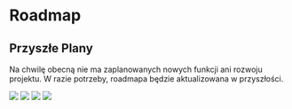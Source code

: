 # Roadmap

## Przyszłe Plany

Na chwilę obecną nie ma zaplanowanych nowych funkcji ani rozwoju projektu. W razie potrzeby, roadmapa będzie aktualizowana w przyszłości.

<p>
  <a href="./changelog.md"><img src="https://img.shields.io/badge/📝 Changelog-blue?style=for-the-badge" /></a>
  <a href="./news/"><img src="https://img.shields.io/badge/📰 Nowości-green?style=for-the-badge" /></a>
  <a href="./roadmap.md"><img src="https://img.shields.io/badge/🗺 Roadmap-yellow?style=for-the-badge" /></a>
  <a href="./rules.md"><img src="https://img.shields.io/badge/📜 Zasady-red?style=for-the-badge" /></a>
</p>